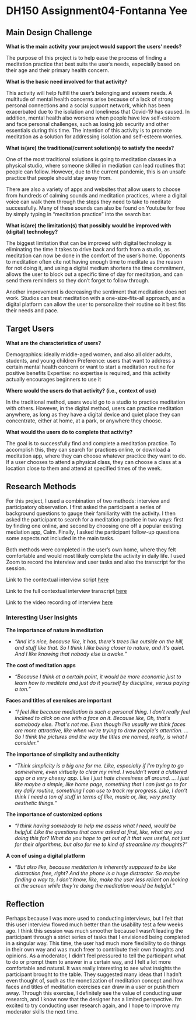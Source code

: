 # DH150 Assignment04-Fontanna Yee
## Main Design Challenge

**What is the main activity your project would support the users’ needs?**

The purpose of this project is to help ease the process of finding a meditation practice that best suits the user’s needs, especially based on their age and their primary health concern. 

**What is the basic need involved for that activity?**

This activity will help fulfill the user’s belonging and esteem needs. A multitude of mental health concerns arise because of a lack of strong personal connections and a social support network, which has been exacerbated due to the isolation and loneliness that Covid-19 has caused. In addition, mental health also worsens when people have low self-esteem and face personal challenges, such as losing job security and other essentials during this time. The intention of this activity is to promote meditation as a solution for addressing isolation and self-esteem worries. 

**What is(are) the traditional/current solution(s) to satisfy the needs?**

One of the most traditional solutions is going to meditation classes in a physical studio, where someone skilled in mediation can lead routines that people can follow. However, due to the current pandemic, this is an unsafe practice that people should stay away from. 

There are also a variety of apps and websites that allow users to choose from hundreds of calming sounds and meditation practices, where a digital voice can walk them through the steps they need to take to meditate successfully. Many of these sounds can also be found on Youtube for free by simply typing in “meditation practice” into the search bar. 

**What is(are) the limitation(s) that possibly would be improved with (digital) technology?**

The biggest limitation that can be improved with digital technology is eliminating the time it takes to drive back and forth from a studio, as meditation can now be done in the comfort of the user’s home. Opponents to meditation often cite not having enough time to meditate as the reason for not doing it, and using a digital medium shortens the time commitment, allows the user to block out a specific time of day for meditation, and can send them reminders so they don’t forget to follow through. 

Another improvement is decreasing the sentiment that meditation does not work. Studios can treat meditation with a one-size-fits-all approach, and a digital platform can allow the user to personalize their routine so it best fits their needs and pace. 

## Target Users

**What are the characteristics of users?** 

Demographics: ideally middle-aged women, and also all older adults, students, and young children
Preference: users that want to address a certain mental health concern or want to start a meditation routine for positive benefits
Expertise: no expertise is required, and this activity actually encourages beginners to use it

**Where would the users do that activity? (i.e., context of use)**

In the traditional method, users would go to a studio to practice meditation with others. However, in the digital method, users can practice meditation anywhere, as long as they have a digital device and quiet place they can concentrate, either at home, at a park, or anywhere they choose. 

**What would the users do to complete that activity?**

The goal is to successfully find and complete a meditation practice. To accomplish this, they can search for practices online, or download a meditation app, where they can choose whatever practice they want to do. If a user chooses to attend a physical class, they can choose a class at a location close to them and attend at specified times of the week. 

## Research Methods

For this project, I used a combination of two methods: interview and participatory observation. I first asked the participant a series of background questions to gauge their familiarity with the activity. I then asked the participant to search for a meditation practice in two ways: first by finding one online, and second by choosing one off a popular existing mediation app, Calm. Finally, I asked the participant follow-up questions some aspects not included in the main tasks. 

Both methods were completed in the user’s own home, where they felt comfortable and would most likely complete the activity in daily life. I used Zoom to record the interview and user tasks and also the transcript for the session.  

Link to the contextual interview script [here](https://docs.google.com/document/d/19Mmph1cH86kPNXmaW05TehemocrP26BoeACGI08p8fo/edit?usp=sharing)

Link to the full contextual interview transcript [here](https://docs.google.com/document/d/13VgHOKNj19J0aphA6gWsyMbjcAp986GCaKVNsIGQasU/edit?usp=sharing)

Link to the video recording of interview [here](https://drive.google.com/file/d/1L6iCMv9ZVlLQXslY5Cg3qBqOTzdZb-Pz/view?usp=sharing)

### Interesting User Insights

**The importance of nature in meditation**

  * *“And it's nice, because like, it has, there's trees like outside on the hill, and stuff like that. So I think I like being closer to nature, and it's quiet. And I like  knowing that nobody else is awake.”*

**The cost of meditation apps**

  * *“Because I think at a certain point, it would be more economic just to learn how to meditate and just do it yourself by discipline, versus paying a ton.”*

**Faces and titles of exercises are important**

  * *“I feel like because meditation is such a personal thing. I don't really feel inclined to click on one with a face on it. Because like, Oh, that's somebody else. That's not me. Even though like usually we think faces are more attractive, like when we're trying to draw people's attention. … So I think the pictures and the way the titles are named, really, is what I consider."*
  
**The importance of simplicity and authenticity**

  * *“Think simplicity is a big one for me. Like, especially if I'm trying to go somewhere, even virtually to clear my mind. I wouldn't want a cluttered app or a very cheesy app. Like I just hate cheesiness all around. … I just like maybe a simple, like home page, something that I can just go to for my daily routine, something I can use to track my progress. Like, I don't think I need a ton of stuff in terms of like, music or, like, very pretty aesthetic things.”*

**The importance of customized options**

  * *“I think having somebody to help me assess what I need, would be helpful. Like the questions that come asked at first, like, what are you doing this for? What do you hope to get out of it that was useful, not just for their algorithms, but also for me to kind of streamline my thoughts?”*

**A con of using a digital platform**
  * *“But also like, because meditation is inherently supposed to be like distraction free, right? And the phone is a huge distractor. So maybe finding a way to, I don't know, like, make the user less reliant on looking at the screen while they're doing the meditation would be helpful.”*
  
## Reflection

Perhaps because I was more used to conducting interviews, but I felt that this user interview flowed much better than the usability test a few weeks ago. I think this session was much smoother because I wasn’t leading the participant through a strict series of tasks that I envisioned being completed in a singular way. This time, the user had much more flexibility to do things in their own way and was much freer to contribute their own thoughts and opinions. As a moderator, I didn’t feel pressured to tell the participant what to do or prompt them to answer in a certain way, and I felt a lot more comfortable and natural. It was really interesting to see what insights the participant brought to the table. They suggested many ideas that I hadn’t even thought of, such as the monetization of meditation concept and how faces and titles of meditation exercises can draw in a user or push them away. Through this exercise, I definitely see the value of conducting user research, and I know now that the designer has a limited perspective. I’m excited to try conducting user research again, and I hope to improve my moderator skills the next time. 






